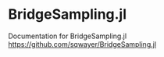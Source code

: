 # BridgeSampling.jl

Documentation for BridgeSampling.jl
https://github.com/sqwayer/BridgeSampling.jl

